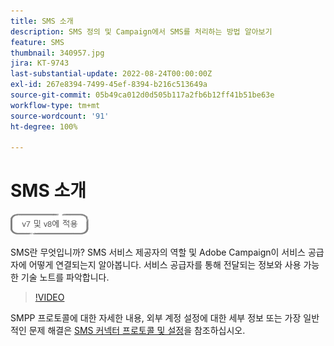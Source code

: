 ```yaml
---
title: SMS 소개
description: SMS 정의 및 Campaign에서 SMS를 처리하는 방법 알아보기
feature: SMS
thumbnail: 340957.jpg
jira: KT-9743
last-substantial-update: 2022-08-24T00:00:00Z
exl-id: 267e8394-7499-45ef-8394-b216c513649a
source-git-commit: 05b49ca012d0d505b117a2fb6b12ff41b51be63e
workflow-type: tm+mt
source-wordcount: '91'
ht-degree: 100%

---
```


# SMS 소개

![V7 및 V8에 적용](../assets/V7-V8-stamp.png)

SMS란 무엇입니까? SMS 서비스 제공자의 역할 및 Adobe Campaign이 서비스 공급자에 어떻게 연결되는지 알아봅니다. 서비스 공급자를 통해 전달되는 정보와 사용 가능한 기술 노트를 파악합니다.

>[!VIDEO](https://video.tv.adobe.com/v/340957?quality=12&learn=on)

SMPP 프로토콜에 대한 자세한 내용, 외부 계정 설정에 대한 세부 정보 또는 가장 일반적인 문제 해결은 [SMS 커넥터 프로토콜 및 설정](https://experienceleague.adobe.com/docs/campaign-classic/using/sending-messages/sending-messages-on-mobiles/sms-protocol.html?lang=ko#sending-messages)을 참조하십시오.
